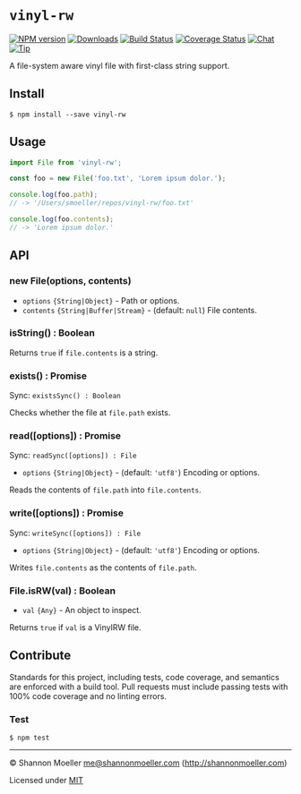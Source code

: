 # `vinyl-rw`

[![NPM version][npm-img]][npm-url] [![Downloads][downloads-img]][npm-url] [![Build Status][travis-img]][travis-url] [![Coverage Status][coveralls-img]][coveralls-url] [![Chat][gitter-img]][gitter-url] [![Tip][tip-img]][tip-url]

A file-system aware vinyl file with first-class string support.

## Install

    $ npm install --save vinyl-rw

## Usage

```js
import File from 'vinyl-rw';

const foo = new File('foo.txt', 'Lorem ipsum dolor.');

console.log(foo.path);
// -> '/Users/smoeller/repos/vinyl-rw/foo.txt'

console.log(foo.contents);
// -> 'Lorem ipsum dolor.'
```

## API

### new File(options, contents)

- `options` `{String|Object}` - Path or options.
- `contents` `{String|Buffer|Stream}` - (default: `null`) File contents.

### isString() : Boolean

Returns `true` if `file.contents` is a string.

### exists() : Promise<Boolean>

Sync: `existsSync() : Boolean`

Checks whether the file at `file.path` exists.

### read([options]) : Promise<File>

Sync: `readSync([options]) : File`

- `options` `{String|Object}` - (default: `'utf8'`) Encoding or options.

Reads the contents of `file.path` into `file.contents`.

### write([options]) : Promise<File>

Sync: `writeSync([options]) : File`

- `options` `{String|Object}` - (default: `'utf8'`) Encoding or options.

Writes `file.contents` as the contents of `file.path`.

### File.isRW(val) : Boolean

- `val` `{Any}` - An object to inspect.

Returns `true` if `val` is a VinylRW file.

## Contribute

Standards for this project, including tests, code coverage, and semantics are enforced with a build tool. Pull requests must include passing tests with 100% code coverage and no linting errors.

### Test

    $ npm test

----

© Shannon Moeller <me@shannonmoeller.com> (http://shannonmoeller.com)

Licensed under [MIT](http://shannonmoeller.com/mit.txt)

[tip-img]:    https://img.shields.io/badge/tip-jar-yellow.svg?style=flat-square
[tip-url]:    https://www.amazon.com/gp/registry/wishlist/1VQM9ID04YPC5?sort=universal-price
[coveralls-img]: http://img.shields.io/coveralls/shannonmoeller/vinyl-rw/master.svg?style=flat-square
[coveralls-url]: https://coveralls.io/r/shannonmoeller/vinyl-rw
[downloads-img]: http://img.shields.io/npm/dm/vinyl-rw.svg?style=flat-square
[gitter-img]:    http://img.shields.io/badge/gitter-join_chat-1dce73.svg?style=flat-square
[gitter-url]:    https://gitter.im/shannonmoeller/shannonmoeller
[npm-img]:       http://img.shields.io/npm/v/vinyl-rw.svg?style=flat-square
[npm-url]:       https://npmjs.org/package/vinyl-rw
[travis-img]:    http://img.shields.io/travis/shannonmoeller/vinyl-rw.svg?style=flat-square
[travis-url]:    https://travis-ci.org/shannonmoeller/vinyl-rw

